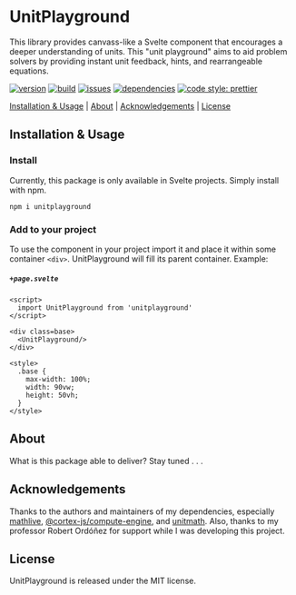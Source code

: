 # UnitPlayground
This library provides canvass-like a Svelte component that encourages a deeper understanding of units. This "unit playground" aims to aid problem solvers by providing instant unit feedback, hints, and rearrangeable equations.

[![version](https://img.shields.io/npm/v/unitplayground)](https://www.npmjs.com/package/unitplayground)
[![build](https://app.travis-ci.com/MatousAc/unitPlayground.svg?branch=main)](https://app.travis-ci.com/github/MatousAc/unitPlayground)
[![issues](https://img.shields.io/github/issues/matousac/unitplayground)](https://github.com/MatousAc/unitPlayground/issues)
[![dependencies](https://img.shields.io/librariesio/release/npm/unitplayground)](https://www.npmjs.com/package/unitplayground?activeTab=dependencies)
[![code style: prettier](https://img.shields.io/badge/code_style-prettier-ff69b4.svg?style=flat-square)](https://github.com/prettier/prettier)
<!-- [![license](https://img.shields.io/npm/l/svelte.svg)](LICENSE.md) -->

<!-- toc -->
[Installation & Usage](#installation--usage) | [About](#about) | [Acknowledgements](#acknowledgements) | [License](#license)
<!-- tocstop -->

## Installation & Usage
### Install
Currently, this package is only available in Svelte projects. Simply install with npm.
```
npm i unitplayground
```
### Add to your project
To use the component in your project import it and place it within some container `<div>`. UnitPlayground will fill its parent container. Example:

<h5 a><strong><code>+page.svelte</code></strong></h5>

```svelte
<script>
  import UnitPlayground from 'unitplayground'
</script>

<div class=base>
  <UnitPlayground/>
</div>

<style>
  .base {
    max-width: 100%;
    width: 90vw;
    height: 50vh;
  }
</style>
```

## About
What is this package able to deliver?
Stay tuned . . .

## Acknowledgements
Thanks to the authors and maintainers of my dependencies, especially [mathlive](https://www.npmjs.com/package/mathlive), [@cortex-js/compute-engine](https://www.npmjs.com/package/@cortex-js/compute-engine), and [unitmath](https://www.npmjs.com/package/unitmath).
Also, thanks to my professor Robert Ordóñez for support while I was developing this project.

## License
UnitPlayground is released under the MIT license.
